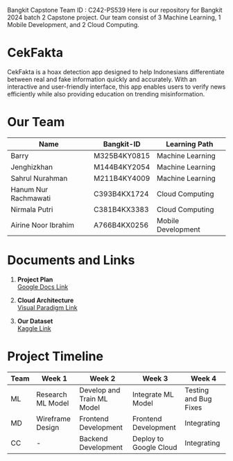 Bangkit Capstone Team ID : C242-PS539
Here is our repository for Bangkit 2024 batch 2 Capstone project. Our team consist of 3 Machine Learning, 1 Mobile Development, and 2 Cloud Computing.
# CekFakta
CekFakta is a hoax detection app designed to help Indonesians differentiate between real and fake information  quickly and accurately. With an interactive and user-friendly interface, this app enables users to verify news efficiently  while also providing education on trending misinformation.			

# Our Team
| Name                  | Bangkit-ID    | Learning Path       |
|-----------------------|---------------|---------------------|
| Barry                | M325B4KY0815 | Machine Learning    |
| Jenghizkhan          | M144B4KY2054 | Machine Learning    |
| Sahrul Nurahman      | M211B4KY4009 | Machine Learning    |
| Hanum Nur Rachmawati | C393B4KX1724 | Cloud Computing     |
| Nirmala Putri        | C381B4KX3383 | Cloud Computing     |
| Airine Noor Ibrahim  | A766B4KX0256 | Mobile Development  |

# Documents and Links
1. **Project Plan**  
   [Google Docs Link](https://docs.google.com/document/d/1oIT7Wkx_Xn_KtPAuxNCD_6eA_IhsIO3CovhgMmxbEZs/edit?tab=t.0)

2. **Cloud Architecture**  
   [Visual Paradigm Link](https://online.visual-paradigm.com/share.jsp?id=333730373238322d31)

3. **Our Dataset**  
   [Kaggle Link](https://www.kaggle.com/datasets/linkgish/indonesian-fact-and-hoax-political-news)





# Project Timeline
| Team | Week 1                 | Week 2                     | Week 3                     | Week 4                 |
|------|------------------------|----------------------------|----------------------------|------------------------|
| ML   | Research ML Model      | Develop and Train ML Model | Integrate ML Model         | Testing and Bug Fixes  |
| MD   | Wireframe Design       | Frontend Development       | Frontend Development       | Integrating            |
| CC   |           -            | Backend Development        | Deploy to Google Cloud     | Integrating            |
